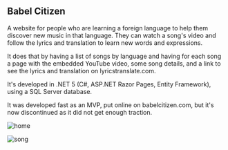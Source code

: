 ## Babel Citizen

A website for people who are learning a foreign language to help them discover new music in that language. They can watch a song's video and follow the lyrics and translation to learn new words and expressions.

It does that by having a list of songs by language and having for each song a page with the embedded YouTube video, some song details, and a link to see the lyrics and translation on lyricstranslate.com.

It's developed in .NET 5 (C#, ASP.NET Razor Pages, Entity Framework), using a SQL Server database.

It was developed fast as an MVP, put online on babelcitizen.com, but it's now discontinued as it did not get enough traction.

![home](https://i.imgur.com/Hmzjpt9.png)

![song](https://i.imgur.com/foyHmz2.png)